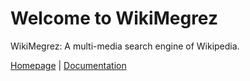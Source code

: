 # Welcome to WikiMegrez

WikiMegrez: A multi-media search engine of Wikipedia.

[Homepage](https://github.com/WikiMegrez) | [Documentation](https://wikimegrez.github.io)
